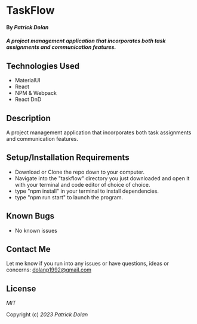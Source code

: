 # TaskFlow

#### By _**Patrick Dolan**_

#### _A project management application that incorporates both task assignments and communication features._

## Technologies Used

* MaterialUI
* React
* NPM & Webpack
* React DnD

## Description

A project management application that incorporates both task assignments and communication features.

## Setup/Installation Requirements

* Download or Clone the repo down to your computer.
* Navigate into the "taskflow" directory you just downloaded and open it with your terminal and code editor of choice of choice.
* type "npm install" in your terminal to install dependencies.
* type "npm run start" to launch the program.

## Known Bugs

* No known issues

## Contact Me

Let me know if you run into any issues or have questions, ideas or concerns:
dolanp1992@gmail.com

## License

_MIT_

Copyright (c) _2023_ _Patrick Dolan_